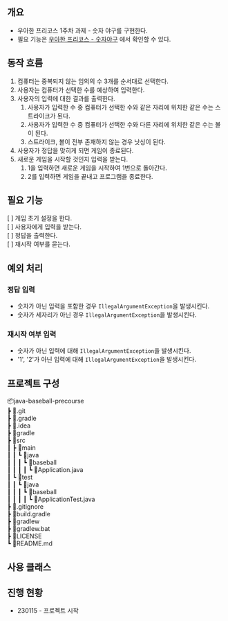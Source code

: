 ## 개요
+ 우아한 프리코스 1주차 과제 - 숫자 야구를 구현한다.
+ 필요 기능은 [우아한 프리코스 - 숫자야구](https://github.com/woowacourse/java-baseball-precourse) 에서 확인할 수 있다.

## 동작 흐름
1. 컴퓨터는 중복되지 않는 임의의 수 3개를 순서대로 선택한다.
2. 사용자는 컴퓨터가 선택한 수를 예상하여 입력한다.
3. 사용자의 입력에 대한 결과를 출력한다.
   1. 사용자가 입력한 수 중 컴퓨터가 선택한 수와 같은 자리에 위치한 같은 수는 스트라이크가 된다.
   2. 사용자가 입력한 수 중 컴퓨터가 선택한 수와 다른 자리에 위치한 같은 수는 볼이 된다.
   3. 스트라이크, 볼이 전부 존재하지 않는 경우 낫싱이 된다.
4. 사용자가 정답을 맞히게 되면 게임이 종료된다.
5. 새로운 게임을 시작할 것인지 입력을 받는다.
   1. 1을 입력하면 새로운 게임을 시작하여 1번으로 돌아간다.
   2. 2를 입력하면 게임을 끝내고 프로그램을 종료한다.

## 필요 기능
[ ] 게임 초기 설정을 한다.<br>
[ ] 사용자에게 입력을 받는다.<br>
[ ] 정답을 출력한다.<br>
[ ] 재시작 여부를 묻는다.<br>

## 예외 처리
### 정답 입력
+ 숫자가 아닌 입력을 포함한 경우 `IllegalArgumentException`을 발생시킨다.
+ 숫자가 세자리가 아닌 경우 `IllegalArgumentException`을 발생시킨다.
### 재시작 여부 입력
+ 숫자가 아닌 입력에 대해 `IllegalArgumentException`을 발생시킨다.
+ '1', '2'가 아닌 입력에 대해 `IllegalArgumentException`을 발생시킨다.

## 프로젝트 구성
📦java-baseball-precourse<br>
┣ 📂.git<br>
┣ 📂.gradle<br>
┣ 📂.idea<br>
┣ 📂gradle<br>
┣ 📂src<br>
┃ ┣ 📂main<br>
┃ ┃ ┗ 📂java<br>
┃ ┃ ┃ ┗ 📂baseball<br>
┃ ┃ ┃ ┃ ┗ 📜Application.java<br>
┃ ┗ 📂test<br>
┃ ┃ ┗ 📂java<br>
┃ ┃ ┃ ┗ 📂baseball<br>
┃ ┃ ┃ ┃ ┗ 📜ApplicationTest.java<br>
┣ 📜.gitignore<br>
┣ 📜build.gradle<br>
┣ 📜gradlew<br>
┣ 📜gradlew.bat<br>
┣ 📜LICENSE<br>
┗ 📜README.md<br>

## 사용 클래스


## 진행 현황
+ 230115 - 프로젝트 시작